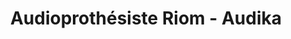 ---
title: "Audioprothésiste Riom - Audika"
url: /riom/audioprothesiste-riom-audika/
shop: Hörgeräte
---